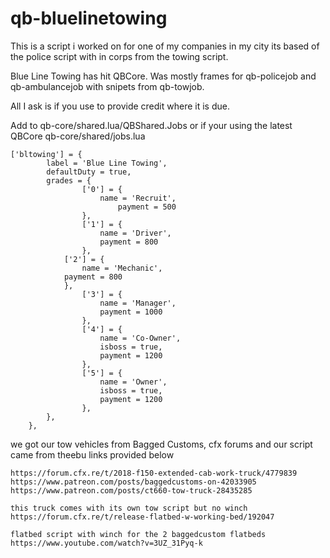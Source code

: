 # qb-bluelinetowing
This is a script i worked on for one of my companies in my city its based of the police script with in corps from the towing script.


Blue Line Towing has hit QBCore.
Was mostly frames for qb-policejob and qb-ambulancejob with snipets from qb-towjob.

All I ask is if you use to provide credit where it is due.




Add to qb-core/shared.lua/QBShared.Jobs
or if your using the latest QBCore qb-core/shared/jobs.lua

	['bltowing'] = {
        	label = 'Blue Line Towing',
        	defaultDuty = true,
        	grades = {
            		['0'] = {
                	    name = 'Recruit',
                            payment = 500
            		},
            		['1'] = {
                	    name = 'Driver',
                	    payment = 800
            		},
	    		['2'] = {
	        	    name = 'Mechanic',
		 	    payment = 800
	    		},
            		['3'] = {
                	    name = 'Manager',
                	    payment = 1000
            		},
            		['4'] = {
                	    name = 'Co-Owner',
                	    isboss = true,
                	    payment = 1200
            		},
            		['5'] = {
                	    name = 'Owner',
                	    isboss = true,
                	    payment = 1200
            		},
        	},
    	},
    
    
we got our tow vehicles from Bagged Customs, cfx forums and our script came from theebu
links provided below
    
    https://forum.cfx.re/t/2018-f150-extended-cab-work-truck/4779839
    https://www.patreon.com/posts/baggedcustoms-on-42033905
    https://www.patreon.com/posts/ct660-tow-truck-28435285
    
    this truck comes with its own tow script but no winch
    https://forum.cfx.re/t/release-flatbed-w-working-bed/192047
    
    flatbed script with winch for the 2 baggedcustom flatbeds
    https://www.youtube.com/watch?v=3UZ_31Pyq-k
    
    
